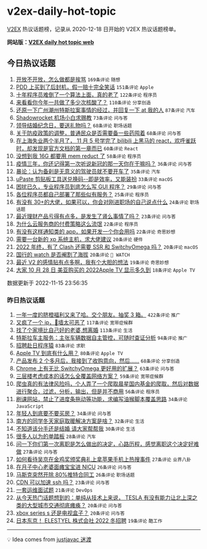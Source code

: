 # v2ex-daily-hot-topic

[V2EX](https://www.v2ex.com/) 热议话题榜，记录从 2020-12-18 日开始的 V2EX 热议话题榜单。

**网站版：[V2EX daily hot topic web](https://boojack.github.io/v2ex-daily-hot-topic-web/)**

## 今日热议话题

<!-- TODAY BEGIN -->

1. [开放不开放，怎么做都是挨骂](https://www.v2ex.com/t/895297) `169条评论` `随想`
1. [PDD 上买到了后封机，假一赔十完全笑话](https://www.v2ex.com/t/895370) `151条评论` `Apple`
1. [十年程序员难倒了一个算法上面，真的老了](https://www.v2ex.com/t/895464) `122条评论` `程序员`
1. [来看看你今年一共做了多少次核酸了？](https://www.v2ex.com/t/895422) `110条评论` `分享创造`
1. [还原一下广州潮州特斯拉案事情的经过，并回复一下 at 我的人](https://www.v2ex.com/t/895458) `87条评论` `汽车`
1. [Shadowrocket 机场小白求赐教](https://www.v2ex.com/t/895324) `73条评论` `问与答`
1. [领导结婚纪念日，要送礼物吗？](https://www.v2ex.com/t/895378) `68条评论` `职场话题`
1. [关于防疫政策的调整，普通民众是否需要备一些药囤着](https://www.v2ex.com/t/895283) `68条评论` `问与答`
1. [在上海失业两个半月了， 11 月 5 号学完了 bilibili 上黑马的 react，欢呼雀跃时，却发现是官方文档的第一章而已](https://www.v2ex.com/t/895402) `60条评论` `React`
1. [没想到我 16G 都要用 mem reduct 了](https://www.v2ex.com/t/895351) `58条评论` `程序员`
1. [疫情三年，你还记得第一次听说新冠的那一天你在干嘛吗？](https://www.v2ex.com/t/895513) `36条评论` `问与答`
1. [暴论：认为备刹是无意义的驾驶员就不要开车了](https://www.v2ex.com/t/895467) `35条评论` `汽车`
1. [uPaste 剪贴板工具送兑换码--即是效率，又能装扮](https://www.v2ex.com/t/895435) `33条评论` `macOS`
1. [困扰已久，专业程序员到底怎么写 GUI 程序？](https://www.v2ex.com/t/895484) `29条评论` `问与答`
1. [各位程序员都自己部署了那些似有服务？](https://www.v2ex.com/t/895498) `25条评论` `程序员`
1. [有没有 30+的大佬，如果可以，你会对刚进职场的自己说点什么](https://www.v2ex.com/t/895445) `24条评论` `职场话题`
1. [最近理财产品亏得有点多，是发生了肾么事情了吗？](https://www.v2ex.com/t/895446) `23条评论` `问与答`
1. [为什么云服务商的付费策略这么流氓](https://www.v2ex.com/t/895375) `22条评论` `程序员`
1. [有没有这样通知类的 app，如果开发一个你会用吗](https://www.v2ex.com/t/895296) `22条评论` `奇思妙想`
1. [需要一台新的 xp 系统主机，求大佬建议](https://www.v2ex.com/t/895531) `20条评论` `硬件`
1. [2022 年终，有了 Clash 还需要 SSR 和 SwitchyOmega 吗？](https://www.v2ex.com/t/895423) `20条评论` `macOS`
1. [国行的 watch 是否阉割了海拔](https://www.v2ex.com/t/895321) `20条评论` ` WATCH`
1. [最近 V2 的感情贴有点多啊，我有个大胆的想法](https://www.v2ex.com/t/895312) `19条评论` `奇思妙想`
1. [大家 10 月 28 日 美亚购买的 2022Apple TV 显示多久到](https://www.v2ex.com/t/895360) `18条评论` `Apple TV`

数据更新于 2022-11-15 23:56:35

<!-- TODAY END -->

### 昨日热议话题

<!-- YESTERDAY BEGIN -->

1. [一年一度的脐橙福利又来了哈。交个朋友。抽奖 3 箱。](https://www.v2ex.com/t/895134) `422条评论` `推广`
1. [又疯了一个 ip，🧱墙太可恶了](https://www.v2ex.com/t/895000) `117条评论` `宽带症候群`
1. [找了个家境比自己好的老婆,想离婚](https://www.v2ex.com/t/895204) `113条评论` `生活`
1. [特斯拉车主服务：主张车辆数据自主管控，可随时查证分析](https://www.v2ex.com/t/895082) `94条评论` `推广`
1. [招聘赴日程序猿](https://www.v2ex.com/t/894991) `83条评论` `求职`
1. [Apple TV 到底有什么用？](https://www.v2ex.com/t/895019) `80条评论` `Apple TV`
1. [产品发布 2 个多月后，我接到了收购意向，然后……](https://www.v2ex.com/t/895100) `68条评论` `分享创造`
1. [Chrome 上有无比 SwitchyOmega 更好用的扩展？](https://www.v2ex.com/t/895078) `63条评论` `问与答`
1. [三层楼考虑成本的话怎么全覆盖网络方案？](https://www.v2ex.com/t/895054) `59条评论` `宽带症候群`
1. [爬虫真的有法律风险吗，个人弄了一个爬取晨星国内基金的爬取，然后对数据进行聚合，过滤，分析，输出，但是并不商用](https://www.v2ex.com/t/895050) `56条评论` `程序员`
1. [刷课网站，禁止了进度条拖动等功能，求编写油猴脚本覆盖思路](https://www.v2ex.com/t/895249) `34条评论` `JavaScript`
1. [年轻人到底要不要买房？](https://www.v2ex.com/t/895043) `34条评论` `问与答`
1. [南方的同学冬天家庭取暖解决方案是啥？](https://www.v2ex.com/t/895217) `32条评论` `生活`
1. [不知道该分手还是结婚 请大家帮帮我](https://www.v2ex.com/t/895243) `30条评论` `生活`
1. [很多人以为的单踏板](https://www.v2ex.com/t/895133) `28条评论` `汽车`
1. [问一下你们第一次离职是怎么做出的决定，心路历程，感觉离职这个决定好难做](https://www.v2ex.com/t/895177) `27条评论` `问与答`
1. [如何看待吴京在金鸡奖颁奖典礼上拿苹果手机上热搜事件](https://www.v2ex.com/t/895141) `27条评论` `业界八卦`
1. [在月子中心老婆面瘫宝宝进 NICU](https://www.v2ex.com/t/895140) `26条评论` `问与答`
1. [马斯克突然开除 80%推特合同工](https://www.v2ex.com/t/895026) `26条评论` `职场话题`
1. [CDN 可以加速 ssh 吗？](https://www.v2ex.com/t/895163) `23条评论` `问与答`
1. [一套运维面试题](https://www.v2ex.com/t/895119) `21条评论` `DevOps`
1. [从今天热门话题想到的：单纯从技术上来说， TESLA 有没有能力让北上深之类的大型城市交通彻底瘫痪？](https://www.v2ex.com/t/895236) `20条评论` `问与答`
1. [xbox series s 还是电视盒子？](https://www.v2ex.com/t/895018) `20条评论` `问与答`
1. [日本东京！ ELESTYEL 株式会社 2022 冬招聘](https://www.v2ex.com/t/895235) `19条评论` `酷工作`

<!-- YESTERDAY END -->

---

💡 Idea comes from [justjavac 迷渡](https://github.com/justjavac/)
